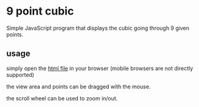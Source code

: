 # 9 point cubic

Simple JavaScript program that displays the cubic going through 9 given points.

## usage
 simply open the [html file](https://bsoelch.github.io/9-point-cubic/) in your browser  (mobile browsers are not directly supported)
 
 the view area and points can be dragged with the mouse.
 
 the scroll wheel can be used to zoom in/out.

 
